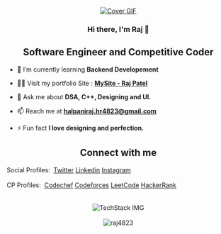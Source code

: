 <p align="center">
<!--   <a href="https://raj4823.github.io/MySite/" target="_blank" rel="noreferrer"><img src="https://github.com/RAJ4823/RAJ4823/assets/94529888/8abd6000-d825-4f6e-a093-008dd91ceb98" alt="Cover GIF"></a>
 -->
  <a href="https://raj4823.github.io/MySite/" target="_blank" rel="noreferrer"><img src="https://github.com/RAJ4823/RAJ4823/assets/94529888/e97dea16-e61a-470b-89ed-43a39e395441" alt="Cover GIF"></a>
</p>

<h3 align="center">Hi there, I'm Raj 👋</h1>
<h2 align="center">Software Engineer and Competitive Coder</h3>

- 🌱 I’m currently learning **Backend Developement**

- 👨‍💻 Visit my portfolio Site : **[MySite - Raj Patel](https://raj4823.github.io/MySite/)**

- 💬 Ask me about **DSA, C++, Designing and UI.**

- 📫 Reach me at **halpaniraj.hr4823@gmail.com**

- ⚡ Fun fact **I love designing and perfection.**


<h2 align="center">Connect with me</h3>
<div style="display:flex;">
  <span>Social Profiles:</span> &nbsp;&nbsp;
  <a href="https://twitter.com/RAJ4823" target="blank">Twitter</a>        &nbsp;
  <a href="https://linkedin.com/in/RAJ4823" target="blank">Linkedin </a>  &nbsp;
  <a href="https://instagram.com/raj._.4" target="blank">Instagram</a>    &nbsp;
</div>

<br/>

<div style="display:flex;">
  <span >CP Profiles:</span>  &nbsp;&nbsp;
  <a href="https://www.codechef.com/users/the_247" target="blank">Codechef</a>  &nbsp;
  <a href="https://codeforces.com/profile/the_247" target="blank">Codeforces</a>  &nbsp;
  <a href="https://www.leetcode.com/the_247" target="blank">LeetCode </a>       &nbsp;
  <a href="https://www.hackerrank.com/the_247" target="blank">HackerRank</a>    &nbsp;
</div>

<br/>
<br/>

<div align="center">
  <img src="https://github-readme-tech-stack.vercel.app/api/cards?title=Tech%20Stack&align=center&borderRadius=5&fontSize=20&lineHeight=10&lineCount=6&theme=github_dark_red&hideBg=true&line1=HTML5,Html5,E34F26;CSS3,Css3,1572B6;JavaScript,Javascript,F7DF1E;php,php,777BB4;&line2=mongodb,mongodb,47A248;express,express,FFFFFF;React,React,61DAFB;Node.js,node.js,339933;&line3=git,git,F05032;postman,postman,FF6C37;bootstrap,bootstrap,7952B3;linux,linux,FCC624;&line4=Figma,Figma,F24E1E;Canva,Canva,00C4CC;adobephotoshop,photoshop,31A8FF;GoogleChrome,extension,4285F4;&line5=Cplusplus,c%20plus%20plus,00599C;Java,Java,FC4C02;npm,npm,CB3837;github,github,3884FF;&line6=codeforces,codeforces,F6E05E;codechef,codechef,5B4638;LeetCode,LeetCode,FFA116;geeksforgeeks,GFG,2F8D46;" alt="TechStack IMG" />
  <br/>
  <br/>
  <img src="https://github-readme-stats.vercel.app/api/top-langs?username=raj4823&show_icons=true&theme=dracula&locale=en&layout=compact" alt="raj4823" />
</div>

